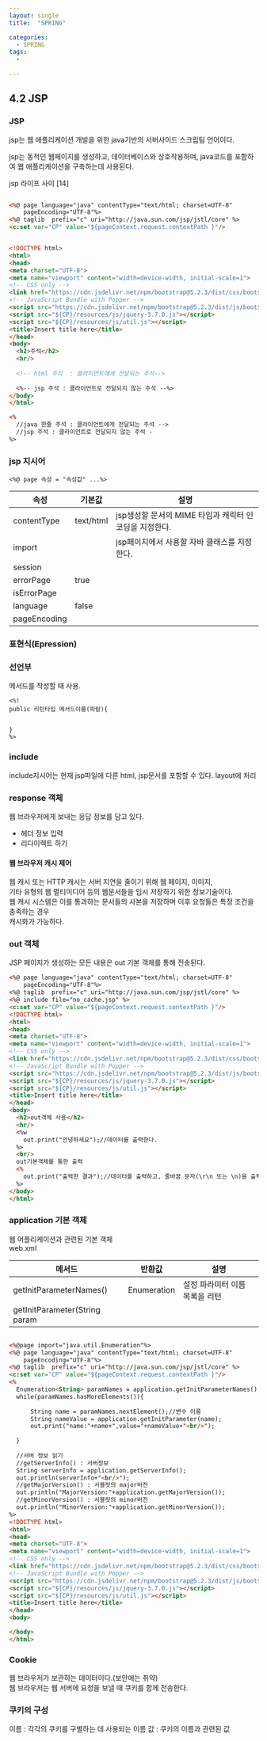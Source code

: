 ```yaml
---
layout: single
title:  "SPRING"

categories:
  - SPRING
tags:
  - 
  
---
```

4.2 JSP
---

### JSP

jsp는 웹 애플리케이션 개발을 위한 java기반의 서버사이드 스크립팀 언어이다.

jsp는 동적인 웹페이지를 생성하고, 데이터베이스와 상호작용하며, java코드를 포함하여 웹 애플리케이션을 구축하는데 사용된다.

jsp 라이프 사이
[14]

```html

<%@ page language="java" contentType="text/html; charset=UTF-8"
    pageEncoding="UTF-8"%>
<%@ taglib  prefix="c" uri="http://java.sun.com/jsp/jstl/core" %>
<c:set var="CP" value="${pageContext.request.contextPath }"/>


<!DOCTYPE html>
<html>
<head>
<meta charset="UTF-8">
<meta name="viewport" content="width=device-width, initial-scale=1">
<!-- CSS only -->
<link href="https://cdn.jsdelivr.net/npm/bootstrap@5.2.3/dist/css/bootstrap.min.css" rel="stylesheet" integrity="sha384-rbsA2VBKQhggwzxH7pPCaAqO46MgnOM80zW1RWuH61DGLwZJEdK2Kadq2F9CUG65" crossorigin="anonymous">
<!-- JavaScript Bundle with Popper -->
<script src="https://cdn.jsdelivr.net/npm/bootstrap@5.2.3/dist/js/bootstrap.bundle.min.js" integrity="sha384-kenU1KFdBIe4zVF0s0G1M5b4hcpxyD9F7jL+jjXkk+Q2h455rYXK/7HAuoJl+0I4" crossorigin="anonymous"></script>
<script src="${CP}/resources/js/jquery-3.7.0.js"></script>
<script src="${CP}/resources/js/util.js"></script>
<title>Insert title here</title>
</head>
<body>
  <h2>주석</h2>
  <hr/>
  
  <!-- html 주석  : 클라이언트에게 전달되는 주석-->
  
  <%-- jsp 주석 : 클라이언트로 전달되지 않는 주석 --%>
</body>
</html>

<%
  //java 한줄 주석 : 클라이언트에게 전달되는 주석 -->
  //jsp 주석 : 클라이언트로 전달되지 않는 주석 -
%>

```

### jsp 지시어

```<%@ page 속성 = "속성값" ...%>```

|속성|기본값|설명|
|--------|---------|---------|
|contentType|text/html|jsp생성할 문서의 MIME 타입과 캐릭터 인코딩을 지정한다.|
|import||jsp페이지에서 사용할 자바 클래스를 지정한다.|
|session|||
|errorPage|true||
|isErrorPage|||
|language|false|||
|pageEncoding|||

### 표현식(Epression)

### 선언부

메서드를 작성할 때 사용.

```
<%!
public 리턴타입 메서드이름(파람){


}
%>
```

### include

include지시어는 현재 jsp파일에 다른 html, jsp문서를 포함할 수 있다.
layout에 처리


### response 객체

웹 브라우저에게 보내는 응답 정보를 담고 있다.

- 헤더 정보 입력
- 리다이렉트 하기

#### 웹 브라우저 캐시 제어

웹 캐시 또는 HTTP 캐시는 서버 지연을 줄이기 위해 웹 페이지, 이미지,  
기타 유형의 웹 멀티미디어 등의 웹문서들을 임시 저장하기 위한 정보기술이다.  
웹 캐시 시스템은 이를 통과하는 문서들의 사본을 저장하며 이후 요청들은 특정 조건을 충족하는 경우  
캐시화가 가능하다.

### out 객체

JSP 페이지가 생성하는 모든 내용은 out 기본 객체를 통해 전송된다.  


```html
<%@ page language="java" contentType="text/html; charset=UTF-8"
    pageEncoding="UTF-8"%>
<%@ taglib  prefix="c" uri="http://java.sun.com/jsp/jstl/core" %>
<%@ include file="no_cache.jsp" %>
<c:set var="CP" value="${pageContext.request.contextPath }"/>  
<!DOCTYPE html>
<html>
<head>
<meta charset="UTF-8">
<meta name="viewport" content="width=device-width, initial-scale=1">
<!-- CSS only -->
<link href="https://cdn.jsdelivr.net/npm/bootstrap@5.2.3/dist/css/bootstrap.min.css" rel="stylesheet" integrity="sha384-rbsA2VBKQhggwzxH7pPCaAqO46MgnOM80zW1RWuH61DGLwZJEdK2Kadq2F9CUG65" crossorigin="anonymous">
<!-- JavaScript Bundle with Popper -->
<script src="https://cdn.jsdelivr.net/npm/bootstrap@5.2.3/dist/js/bootstrap.bundle.min.js" integrity="sha384-kenU1KFdBIe4zVF0s0G1M5b4hcpxyD9F7jL+jjXkk+Q2h455rYXK/7HAuoJl+0I4" crossorigin="anonymous"></script>
<script src="${CP}/resources/js/jquery-3.7.0.js"></script>
<script src="${CP}/resources/js/util.js"></script>
<title>Insert title here</title>
</head>
<body>
  <h2>out객체 사용</h2>
  <hr/>
  <%w
    out.print("안녕하세요");//데이터를 출력한다.  
  %>
  <br/>
  out기본객체를 통한 출력
  <%
    out.print("출력한 결과");//데이터를 출력하고, 줄바꿈 문자(\r\n 또는 \n)을 출력
  %>  
</body>
</html>
```

### application 기본 객체

웹 어플리케이션과 관련된 기본 객체  
web.xml

|메서드|반환값|설명|
|----|---|----|
|getInitParameterNames()|Enumeration<String>|설정 파라미터 이름 목록을 리턴|
|getInitParameter(String param|||

```html

<%@page import="java.util.Enumeration"%>
<%@ page language="java" contentType="text/html; charset=UTF-8"
    pageEncoding="UTF-8"%>
<%@ taglib  prefix="c" uri="http://java.sun.com/jsp/jstl/core" %>
<c:set var="CP" value="${pageContext.request.contextPath }"/>  
<%
  Enumeration<String> paramNames = application.getInitParameterNames();
  while(paramNames.hasMoreElements()){
	  
	  String name = paramNames.nextElement();//변수 이름
	  String nameValue = application.getInitParameter(name);
	  out.print("name:"+name+",value="+nameValue+"<br/>");
	  
  }
  
  //서버 정보 읽기
  //getServerInfo() : 서버정보
  String serverInfo = application.getServerInfo();
  out.println(serverInfo+"<br/>");
  //getMajorVersion() : 서블릿의 major버전
  out.println("MajorVersion:"+application.getMajorVersion());
  //getMinorVersion() : 서블릿의 minor버전
  out.println("MinorVersion:"+application.getMinorVersion());
%>
<!DOCTYPE html>
<html>
<head>
<meta charset="UTF-8">
<meta name="viewport" content="width=device-width, initial-scale=1">
<!-- CSS only -->
<link href="https://cdn.jsdelivr.net/npm/bootstrap@5.2.3/dist/css/bootstrap.min.css" rel="stylesheet" integrity="sha384-rbsA2VBKQhggwzxH7pPCaAqO46MgnOM80zW1RWuH61DGLwZJEdK2Kadq2F9CUG65" crossorigin="anonymous">
<!-- JavaScript Bundle with Popper -->
<script src="https://cdn.jsdelivr.net/npm/bootstrap@5.2.3/dist/js/bootstrap.bundle.min.js" integrity="sha384-kenU1KFdBIe4zVF0s0G1M5b4hcpxyD9F7jL+jjXkk+Q2h455rYXK/7HAuoJl+0I4" crossorigin="anonymous"></script>
<script src="${CP}/resources/js/jquery-3.7.0.js"></script>
<script src="${CP}/resources/js/util.js"></script>
<title>Insert title here</title>
</head>
<body>

</body>
</html>

```

### Cookie

웹 브라우저가 보관하는 데이터이다.(보안에는 취약)  
웹 브라우저는 웹 서버에 요청을 보낼 때 쿠키를 함께 전송한다.

### 쿠키의 구성

이름 : 각각의 쿠키를 구별하는 데 사용되는 이름
값 : 쿠키의 이름과 관련된 값














































